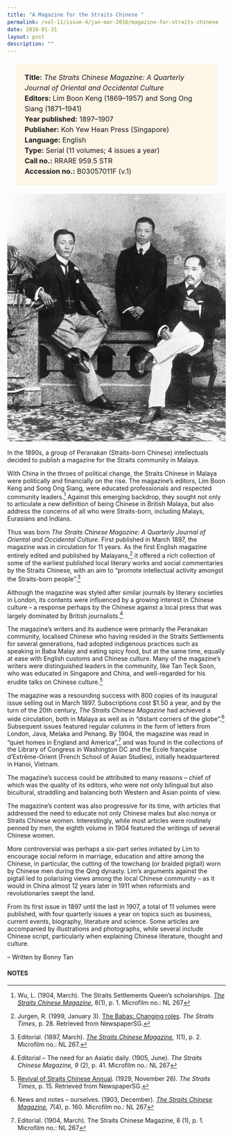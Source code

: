 ```yaml
---
title: "A Magazine for the Straits Chinese "
permalink: /vol-11/issue-4/jan-mar-2016/magazine-for-straits-chinese
date: 2016-01-31
layout: post
description: ""
---
```

<span style="background-colour: #fdf5e6; padding: 20px; margin: 20px; background:#fdf5e6; display:block; font-size:1rem; line-height:1.5rem;"> 
	<b>Title:</b> <i>The Straits Chinese Magazine: A 
	Quarterly Journal of Oriental and Occidental Culture</i><br>
<b>Editors:</b> Lim Boon Keng (1869–1957) and Song Ong Siang (1871–1941)<br>
<b>Year published:</b> 1897–1907<br>
<b>Publisher:</b> Koh Yew Hean Press (Singapore)<br>
<b>Language:</b> English<br>
<b>Type:</b> Serial (11 volumes; 4 issues a year)<br>
<b>Call no.:</b> RRARE 959.5 STR<br>
<b>Accession no.:</b> B03057011F (v.1)
</span>

<img src="/images/vol-11-issue-4/a-magazine-straits-chinese/C1.JPG">
<div style="background-color: white;"></i></div>

In the 1890s, a group of Peranakan (Straits-born Chinese) intellectuals decided to publish a magazine for the Straits community in Malaya.

With China in the throes of political change, the Straits Chinese in Malaya were politically and financially on the rise. The magazine’s editors, Lim Boon Keng and Song 
Ong Siang, were educated professionals and respected community leaders.[^1] Against this emerging backdrop, they sought not only to articulate a new definition of being Chinese in British Malaya, but also address the concerns of all who were Straits-born, including Malays, Eurasians and Indians.

Thus was born *The Straits Chinese Magazine: A Quarterly Journal of Oriental and Occidental Culture*. First published in March 1897, the magazine was in circulation for 11 years. As the first English magazine 
entirely edited and published by Malayans,[^2] it offered a rich collection of some of the earliest published local literary works and social commentaries by the Straits Chinese, with an aim to “promote intellectual activity 
amongst the Straits-born people”.[^3]

Although the magazine was styled after similar journals by literary societies in London, its contents were influenced by a growing interest in Chinese culture – a 
response perhaps by the Chinese against a local press that was largely dominated by British journalists.[^4]

The magazine’s writers and its audience were primarily the Peranakan community, localised Chinese who having resided in the Straits Settlements for several generations, had adopted indigenous practices such as speaking in Baba Malay and eating spicy food, but at the same time, equally at ease with English customs and Chinese culture. Many of the magazine’s writers were 
distinguished leaders in the community, like Tan Teck Soon, who was educated in Singapore and China, and well-regarded for his erudite talks on Chinese culture.[^5]

The magazine was a resounding success with 800 copies of its inaugural issue selling out in March 1897. Subscriptions cost $1.50 a year, and by the turn of the 20th century, *The Straits Chinese Magazine* had achieved a wide circulation, both in Malaya as well as in “distant corners of the globe”.[^6] Subsequent issues featured regular columns in the form of letters from London, Java, Melaka and Penang. By 1904, the magazine was read in “quiet homes in England and America”,[^7] and was found in the collections of the Library of Congress in Washington DC and the École française d’Extrême-Orient (French School of Asian Studies), initially headquartered in Hanoi, Vietnam.

The magazine’s success could be attributed to many reasons – chief of which was the quality of its editors, who were not only bilingual but also bicultural, straddling 
and balancing both Western and Asian points of view.

The magazine’s content was also progressive for its time, with articles that addressed the need to educate not only Chinese males but also nonya or Straits Chinese women. Interestingly, while most articles were routinely penned by men, the eighth volume in 1904 featured the writings of several Chinese women.

More controversial was perhaps a six-part series initiated by Lim to encourage social reform in marriage, education and attire among the Chinese, in particular, the cutting of the towchang (or braided pigtail) worn by Chinese men during the Qing dynasty. Lim’s arguments against the pigtail led to polarising views among the local Chinese community – as it would in China almost 12 years later in 1911 when reformists and revolutionaries swept the land.

From its first issue in 1897 until the last in 1907, a total of 11 volumes were published, with four quarterly issues a year on topics such as business, current events, biography, literature and science. Some articles are accompanied by illustrations and photographs, while several include Chinese script, particularly when explaining Chinese literature, thought and culture. 

– Written by Bonny Tan

#### **NOTES**
[^1]:Wu, L. (1904, March). The Straits Settlements Queen’s scholarships. [*The Straits Chinese Magazine*](http://eservice.nlb.gov.sg/item_holding_s.aspx?bid=5813779), 8(1), p. 1. Microfilm no.: NL 267 
[^2]:Jurgen, R. (1999, January 3). [The Babas: Changing roles](http://eresources.nlb.gov.sg/newspapers/Digitised/Article/straitstimes19990103-1.2.34.8.4.aspx). *The Straits Times*, p. 28. Retrieved from NewspaperSG.
[^3]:Editorial. (1897, March). [*The Straits Chinese Magazine*](http://eservice.nlb.gov.sg/item_holding_s.aspx?bid=5813779)*, 1*(1), p. 2. Microfilm no.: NL 267. 
[^4]:Editorial – The need for an Asiatic daily. (1905, June). *The Straits Chinese Magazine, 9* (2), p. 41. Microfilm no.: NL 267
[^5]:[Revival of Straits Chinese Annual](http://eresources.nlb.gov.sg/newspapers/Digitised/Article/straitstimes19291126-1.2.105.aspx). (1929, November 26). *The Straits Times*, p. 15. Retrieved from NewspaperSG.
[^6]:News and notes – ourselves. (1903, December). [*The Straits Chinese Magazine*](http://eservice.nlb.gov.sg/item_holding_s.aspx?bid=5813779)*, 7*(4), p. 160. Microfilm no.: NL 267 
[^7]:Editorial. (1904, March). The Straits Chinese Magazine, 8 (1), p. 1.  Microfilm no.: NL 267